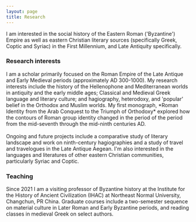 ```yaml
---
layout: page
title: Research
---
```

I am interested in the social history of the Eastern Roman ('Byzantine') Empire as well as eastern Christian literary sources (specifically Greek, Coptic and Syriac) in the First Millennium, and Late Antiquity specifically.
<br>
<h3> Research interests </h3>
I am a scholar primarily focused on the Roman Empire of the Late Antique and Early Medieval periods (approximately AD 300-1000). My research interests include the history of the Hellenophone and Mediterranean worlds in antiquity and the early middle ages; Classical and Medieval Greek language and literary culture; and hagiography, heterodoxy, and 'popular' belief in the Orthodox and Muslim worlds. My first monograph, *Roman Identity from the Arab Conquest to the Triumph of Orthodoxy* explored how the contours of Roman group identity changed in the period of the period from the mid-seventh through the mid-ninth centuries AD. 
<br>
<br> Ongoing and future projects include a comparative study of literary landscape and work on ninth-century hagiographies and a study of travel and travelogues in the Late Antique Aegean. I'm also interested in the languages and literatures of other eastern Christian communities, particularly Syriac and Coptic.
<br>
<h3> Teaching </h3>
Since 2021 I am a visiting professor of Byzantine history at the Institute for the History of Ancient Civilization (IHAC) at Northeast Normal University, Changchun, PR China. Graduate courses include a two-semester sequence on material culture in Later Roman and Early Byzantine periods, and reading classes in medieval Greek on select authors.

